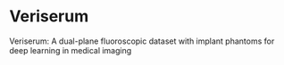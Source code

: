 # Veriserum
Veriserum: A dual-plane fluoroscopic dataset with implant phantoms for deep learning in medical imaging
